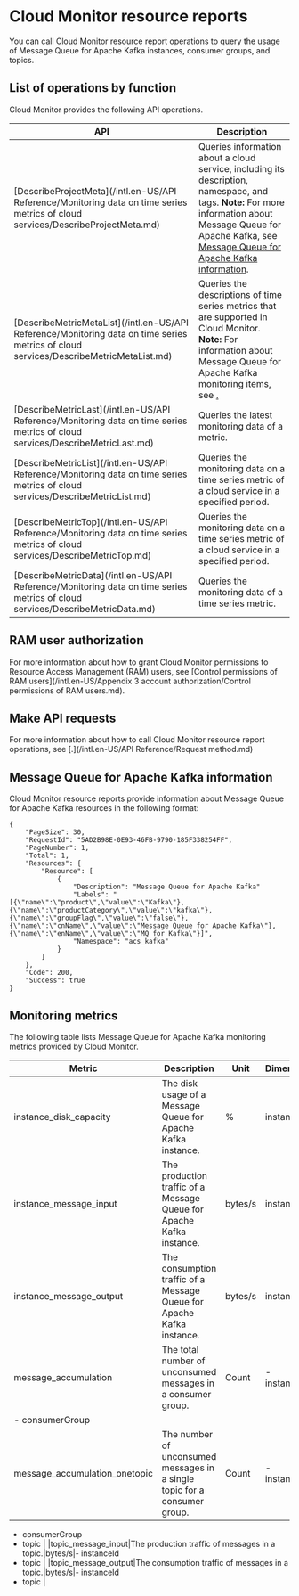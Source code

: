 # Cloud Monitor resource reports

You can call Cloud Monitor resource report operations to query the usage of Message Queue for Apache Kafka instances, consumer groups, and topics.

## List of operations by function

Cloud Monitor provides the following API operations.

|API|Description|
|---|-----------|
|[DescribeProjectMeta](/intl.en-US/API Reference/Monitoring data on time series metrics of cloud services/DescribeProjectMeta.md)|Queries information about a cloud service, including its description, namespace, and tags. **Note:** For more information about Message Queue for Apache Kafka, see [Message Queue for Apache Kafka information](#section_qf5_2kw_foc). |
|[DescribeMetricMetaList](/intl.en-US/API Reference/Monitoring data on time series metrics of cloud services/DescribeMetricMetaList.md)|Queries the descriptions of time series metrics that are supported in Cloud Monitor. **Note:** For information about Message Queue for Apache Kafka monitoring items, see [.](#section_i2n_kxu_nny) |
|[DescribeMetricLast](/intl.en-US/API Reference/Monitoring data on time series metrics of cloud services/DescribeMetricLast.md)|Queries the latest monitoring data of a metric.|
|[DescribeMetricList](/intl.en-US/API Reference/Monitoring data on time series metrics of cloud services/DescribeMetricList.md)|Queries the monitoring data on a time series metric of a cloud service in a specified period.|
|[DescribeMetricTop](/intl.en-US/API Reference/Monitoring data on time series metrics of cloud services/DescribeMetricTop.md)|Queries the monitoring data on a time series metric of a cloud service in a specified period.|
|[DescribeMetricData](/intl.en-US/API Reference/Monitoring data on time series metrics of cloud services/DescribeMetricData.md)|Queries the monitoring data of a time series metric.|

## RAM user authorization

For more information about how to grant Cloud Monitor permissions to Resource Access Management \(RAM\) users, see [Control permissions of RAM users](/intl.en-US/Appendix 3 account authorization/Control permissions of RAM users.md).

## Make API requests

For more information about how to call Cloud Monitor resource report operations, see [.](/intl.en-US/API Reference/Request method.md)

## Message Queue for Apache Kafka information

Cloud Monitor resource reports provide information about Message Queue for Apache Kafka resources in the following format:

```
{
    "PageSize": 30,
    "RequestId": "5AD2B98E-0E93-46FB-9790-185F338254FF",
    "PageNumber": 1,
    "Total": 1,
    "Resources": {
        "Resource": [
            {
                "Description": "Message Queue for Apache Kafka"
                "Labels": "[{\"name\":\"product\",\"value\":\"Kafka\"},{\"name\":\"productCategory\",\"value\":\"kafka\"},{\"name\":\"groupFlag\",\"value\":\"false\"},{\"name\":\"cnName\",\"value\":\"Message Queue for Apache Kafka\"},{\"name\":\"enName\",\"value\":\"MQ for Kafka\"}]",
                "Namespace": "acs_kafka"
            }
        ]
    },
    "Code": 200,
    "Success": true
}
```

## Monitoring metrics

The following table lists Message Queue for Apache Kafka monitoring metrics provided by Cloud Monitor.

|Metric|Description|Unit|Dimension|
|------|-----------|----|---------|
|instance\_disk\_capacity|The disk usage of a Message Queue for Apache Kafka instance.|%|instanceId|
|instance\_message\_input|The production traffic of a Message Queue for Apache Kafka instance.|bytes/s|instanceId|
|instance\_message\_output|The consumption traffic of a Message Queue for Apache Kafka instance.|bytes/s|instanceId|
|message\_accumulation|The total number of unconsumed messages in a consumer group.|Count|-   instanceId
-   consumerGroup |
|message\_accumulation\_onetopic|The number of unconsumed messages in a single topic for a consumer group.|Count|-   instanceId
-   consumerGroup
-   topic |
|topic\_message\_input|The production traffic of messages in a topic.|bytes/s|-   instanceId
-   topic |
|topic\_message\_output|The consumption traffic of messages in a topic.|bytes/s|-   instanceId
-   topic |


